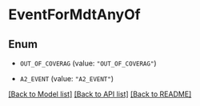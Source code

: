 # EventForMdtAnyOf

## Enum


* `OUT_OF_COVERAG` (value: `"OUT_OF_COVERAG"`)

* `A2_EVENT` (value: `"A2_EVENT"`)


[[Back to Model list]](../README.md#documentation-for-models) [[Back to API list]](../README.md#documentation-for-api-endpoints) [[Back to README]](../README.md)


